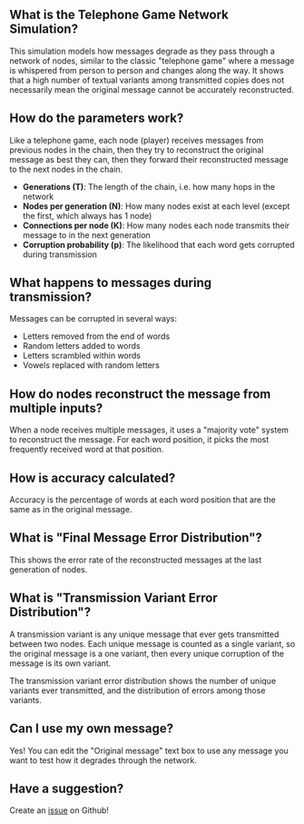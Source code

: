 ## What is the Telephone Game Network Simulation?

This simulation models how messages degrade as they pass through a network of nodes, similar to the classic "telephone game" where a message is whispered from person to person and changes along the way. It shows that a high number of textual variants among transmitted copies does not necessarily mean the original message cannot be accurately reconstructed.

## How do the parameters work?

Like a telephone game, each node (player) receives messages from previous nodes in the chain, then they try to reconstruct the original message as best they can, then they forward their reconstructed message to the next nodes in the chain.

- **Generations (T)**: The length of the chain, i.e. how many hops in the network
- **Nodes per generation (N)**: How many nodes exist at each level (except the first, which always has 1 node)
- **Connections per node (K)**: How many nodes each node transmits their message to in the next generation
- **Corruption probability (p)**: The likelihood that each word gets corrupted during transmission

## What happens to messages during transmission?

Messages can be corrupted in several ways:
- Letters removed from the end of words
- Random letters added to words
- Letters scrambled within words
- Vowels replaced with random letters

## How do nodes reconstruct the message from multiple inputs?

When a node receives multiple messages, it uses a "majority vote" system to reconstruct the message. For each word position, it picks the most frequently received word at that position.

## How is accuracy calculated?

Accuracy is the percentage of words at each word position that are the same as in the original message.

## What is "Final Message Error Distribution"?

This shows the error rate of the reconstructed messages at the last generation of nodes.

## What is "Transmission Variant Error Distribution"?

A transmission variant is any unique message that ever gets transmitted between two nodes. Each unique message is counted as a single variant, so the original message is a one variant, then every unique corruption of the message is its own variant.

The transmission variant error distribution shows the number of unique variants ever transmitted, and the distribution of errors among those variants.

## Can I use my own message?

Yes! You can edit the "Original message" text box to use any message you want to test how it degrades through the network.

## Have a suggestion?

Create an [issue](https://github.com/ed-kung/telephone/issues) on Github!